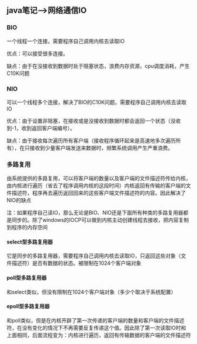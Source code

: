 ## java笔记-->网络通信IO

### BIO

一个线程一个连接。需要程序自己调用内核去读取IO

优点：可以接受很多连接。

缺点：由于在没接收到数据时处于阻塞状态，浪费内存资源，cpu调度消耗，产生C10K问题

### NIO

可以一个线程多个连接，解决了BIO的C10K问题。需要程序自己调用内核去读取IO

优点：由于设置非阻塞，在接收或是没接收到数据时都会返回一个状态（没收到-1，收到返回客户端编号）。

缺点：由于接收每次遍历所有客户端（接收程序循环起来是高速地多次遍历所有），在只接收到少量客户端发送来数据时，频繁系统调用产生严重浪费。

### 多路复用

由系统提供的多路复用，可以将客户端的数量以及客户端的文件描述符传给内核，由内核进行遍历（省去了程序调用内核的这段时间）内核返回有传输的客户端的文件描述符，程序再去遍历返回回来的这些客户端文件描述符的内容。因此解决了NIO的缺点

注：如果程序自己读IO，那么无论是BIO、NIO还是下面所有种类的多路复用器都是同步的。除了windows的IOCP可以做到内核主动创建线程去接收，把内容复制到程序的内存空间

#### select型多路复用器

它是同步的多路复用器，需要程序自己调用内核去读取IO，只返回这些对象（文件描述符）是否有数据的状态。被限制在1024个客户端对象

#### poll型多路复用器

和select类似，但没有限制在1024个客户端对象（多少个取决于系统配置）

#### epoll型多路复用器

和poll类似，但是在内核开辟了第一次传递的客户端的数量和客户端的文件描述符，在没有变化的情况下不再需要反复传递这个值。因此除了第一次读取IO时和上面相同，后面流程变为：内核进行遍历，返回有传输数据的客户端的文件描述符